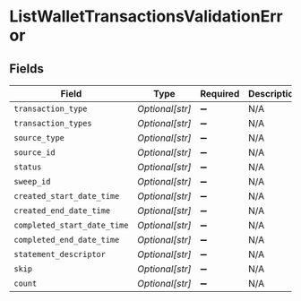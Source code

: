 # ListWalletTransactionsValidationError


## Fields

| Field                       | Type                        | Required                    | Description                 |
| --------------------------- | --------------------------- | --------------------------- | --------------------------- |
| `transaction_type`          | *Optional[str]*             | :heavy_minus_sign:          | N/A                         |
| `transaction_types`         | *Optional[str]*             | :heavy_minus_sign:          | N/A                         |
| `source_type`               | *Optional[str]*             | :heavy_minus_sign:          | N/A                         |
| `source_id`                 | *Optional[str]*             | :heavy_minus_sign:          | N/A                         |
| `status`                    | *Optional[str]*             | :heavy_minus_sign:          | N/A                         |
| `sweep_id`                  | *Optional[str]*             | :heavy_minus_sign:          | N/A                         |
| `created_start_date_time`   | *Optional[str]*             | :heavy_minus_sign:          | N/A                         |
| `created_end_date_time`     | *Optional[str]*             | :heavy_minus_sign:          | N/A                         |
| `completed_start_date_time` | *Optional[str]*             | :heavy_minus_sign:          | N/A                         |
| `completed_end_date_time`   | *Optional[str]*             | :heavy_minus_sign:          | N/A                         |
| `statement_descriptor`      | *Optional[str]*             | :heavy_minus_sign:          | N/A                         |
| `skip`                      | *Optional[str]*             | :heavy_minus_sign:          | N/A                         |
| `count`                     | *Optional[str]*             | :heavy_minus_sign:          | N/A                         |